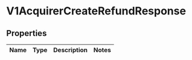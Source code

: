 
# V1AcquirerCreateRefundResponse

## Properties
Name | Type | Description | Notes
------------ | ------------- | ------------- | -------------



